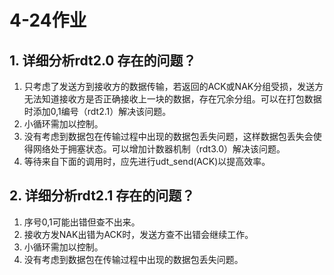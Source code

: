 # 4-24作业

## 1. 详细分析rdt2.0 存在的问题？

1. 只考虑了发送方到接收方的数据传输，若返回的ACK或NAK分组受损，发送方无法知道接收方是否正确接收上一块的数据，存在冗余分组。可以在打包数据时添加0,1编号（rdt2.1）解决该问题。
2. 小循环需加以控制。 
3. 没有考虑到数据包在传输过程中出现的数据包丢失问题，这样数据包丢失会使得网络处于拥塞状态。可以增加计数器机制（rdt3.0）解决该问题。
4. 等待来自下面的调用时，应先进行udt_send(ACK)以提高效率。

## 2. 详细分析rdt2.1 存在的问题？

1. 序号0,1可能出错但查不出来。
2. 接收方发NAK出错为ACK时，发送方查不出错会继续工作。
3. 小循环需加以控制。
4. 没有考虑到数据包在传输过程中出现的数据包丢失问题。